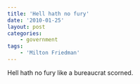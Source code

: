 ```yaml
---
title: 'Hell hath no fury'
date: '2010-01-25'
layout: post
categories:
    - government
tags:
    - 'Milton Friedman'
---
```


Hell hath no fury like a bureaucrat scorned.
